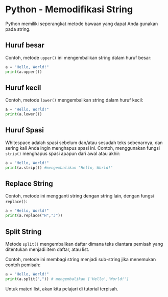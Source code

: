# Python - Memodifikasi String
Python memiliki seperangkat metode bawaan yang dapat Anda gunakan pada string.
## Huruf besar
Contoh, metode `upper()` ini mengembalikan string dalam huruf besar:

```py
a = "Hello, World!"
print(a.upper())
```

## Huruf kecil
Contoh, metode `lower()` mengembalikan string dalam huruf kecil:

```py
a = "Hello, World!"
print(a.lower())
```
## Huruf Spasi
Whitespace adalah spasi sebelum dan/atau sesudah teks sebenarnya, dan sering kali Anda ingin menghapus spasi ini.
Contoh, menggunakan fungsi `strip()` menghapus spasi apapun dari awal atau akhir:

```py
a = "Hello, World!"
print(a.strip()) #mengembalikan "Hello, World!"
```
## Replace String
Contoh, metode ini mengganti string dengan string lain, dengan fungsi `replace()`:

```py
a = "Hello, World!"
print(a.replace("H","J"))
```
## Split String
Metode `split()` mengembalikan daftar dimana teks diantara pemisah yang ditentukan menjadi item daftar, atau list.

Contoh, metode ini membagi string menjadi sub-string jika menemukan contoh pemisah:

```py
a = "Hello, World!"
print(a.split(",")) # mengembalikan ['Hello','World!']
```

Untuk materi list, akan kita pelajari di tutorial terpisah.
